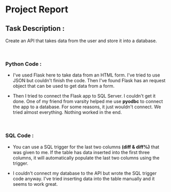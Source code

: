 # Project Report


## Task Description :
Create an API that takes data from the user and store it into a database.

<br>

### Python Code :

- I've used Flask here to take data from an HTML form. I've tried to use JSON but couldn't finish the code. Then I've found Flask has an request object that can be used to get data from a form.

- Then I tried to connect the Flask app to SQL Server. I couldn't get it done. One of my friend from varsity helped me use **pyodbc** to connect the app to a database. For some reasons, it just wouldn't connect. We tried almost everything. Nothing worked in the end.

<br>

### SQL Code :

- You can use a SQL trigger for the last two columns **(diff & diff%)** that was given to me. If the table has data inserted into the first three columns, it will automatically populate the last two columns using the trigger. 

- I couldn't connect my database to the API but wrote the SQL trigger code anyway. I've tried inserting data into the table manually and it seems to work great.
